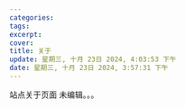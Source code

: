 ```yaml
---
categories: 
tags: 
excerpt: 
cover: 
title: 关于
update: 星期三, 十月 23日 2024, 4:03:53 下午
date: 星期三, 十月 23日 2024, 3:57:31 下午
---
```

站点关于页面
未编辑。。。